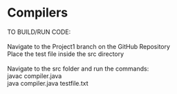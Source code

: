 # Compilers

TO BUILD/RUN CODE: <br />
<br />
Navigate to the Project1 branch on the GitHub Repository <br />
Place the test file inside the src directory <br />
<br />
Navigate to the src folder and run the commands: <br />
    javac compiler.java <br />
    java compiler.java testfile.txt <br />

